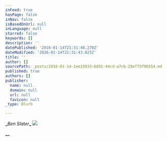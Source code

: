 ```yaml
---
inFeed: true
hasPage: false
inNav: false
isBasedOnUrl: null
inLanguage: null
starred: false
keywords: []
description: ''
datePublished: '2016-01-14T21:31:48.278Z'
dateModified: '2016-01-14T21:31:43.025Z'
title: ''
author: []
sourcePath: _posts/2016-01-14-1ee15933-6d91-44cd-a7cb-29eff5f96554.md
published: true
authors: []
publisher:
  name: null
  domain: null
  url: null
  favicon: null
_type: Blurb

---
```

**_**_Ben Slater_**_**
![](https://the-grid-user-content.s3-us-west-2.amazonaws.com/1a9439dc-7bc3-42a8-aa5c-d9d679d5746a.jpg)

**__**